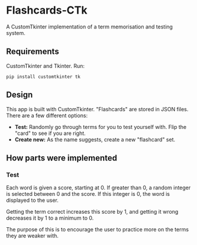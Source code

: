 # Flashcards-CTk
A CustomTkinter implementation of a term memorisation and testing system.

## Requirements
CustomTkinter and Tkinter. Run:
```
pip install customtkinter tk
```

## Design
This app is built with CustomTkinter. "Flashcards" are stored in JSON files. There are a few different options:
- **Test:** Randomly go through terms for you to test yourself with. Flip the "card" to see if you are right.
- **Create new:** As the name suggests, create a new "flashcard" set.

## How parts were implemented
### Test
Each word is given a score, starting at 0. If greater than 0, a random integer is selected between 0 and the score. If this integer is 0, the word is displayed to the user.

Getting the term correct increases this score by 1, and getting it wrong decreases it by 1 to a minimum to 0.

The purpose of this is to encourage the user to practice more on the terms they are weaker with.
